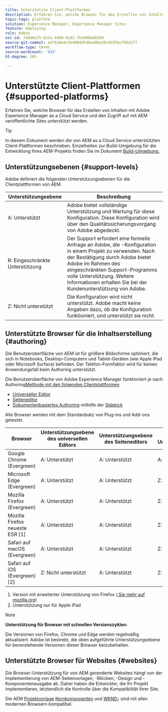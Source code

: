 ```yaml
---
title: Unterstützte Client-Plattformen
description: Erfahren Sie, welche Browser für das Erstellen von Inhalten mit Adobe Experience Manager as a Cloud Service und den Zugriff auf mit AEM veröffentlichte Sites unterstützt werden.
topic-tags: platform
solution: Experience Manager, Experience Manager Sites
feature: Deploying
role: Admin
exl-id: 7ddd0a75-621a-4499-91d1-7b3408a68269
source-git-commit: e57610e4c5e498ddfdbaa0ba39c9197ecfb5d177
workflow-type: tm+mt
source-wordcount: '425'
ht-degree: 26%

---
```


# Unterstützte Client-Plattformen {#supported-platforms}

Erfahren Sie, welche Browser für das Erstellen von Inhalten mit Adobe Experience Manager as a Cloud Service und den Zugriff auf mit AEM veröffentlichte Sites unterstützt werden.

>[!TIP]
>
>In diesem Dokument werden die von AEM as a Cloud Service unterstützten Client-Plattformen beschrieben. Einzelheiten zur Build-Umgebung für die Entwicklung Ihres AEM-Projekts finden Sie im Dokument [Build-Umgebung.](/help/implementing/cloud-manager/getting-access-to-aem-in-cloud/build-environment-details.md)

## Unterstützungsebenen {#support-levels}

Adobe definiert die folgenden Unterstützungsebenen für die Clientplattformen von AEM.

| Unterstützungsebene | Beschreibung |
|---|---|
| A: Unterstützt | Adobe bietet vollständige Unterstützung und Wartung für diese Konfiguration. Diese Konfiguration wird über den Qualitätssicherungsvorgang von Adobe abgedeckt. |
| R: Eingeschränkte Unterstützung  | Der Support erfordert eine formelle Anfrage an Adobe, die -Konfiguration in einem Projekt zu verwenden. Nach der Bestätigung durch Adobe bietet Adobe im Rahmen des eingeschränkten Support-Programms volle Unterstützung. Weitere Informationen erhalten Sie bei der Kundenunterstützung von Adobe. |
| Z: Nicht unterstützt | Die Konfiguration wird nicht unterstützt. Adobe macht keine Angaben dazu, ob die Konfiguration funktioniert, und unterstützt sie nicht. |

## Unterstützte Browser für die Inhaltserstellung {#authoring}

Die Benutzeroberfläche von AEM ist für größere Bildschirme optimiert, die sich in Notebooks, Desktop-Computern und Tablet-Geräten (wie Apple iPad oder Microsoft Surface) befinden. Der Telefon-Formfaktor wird für keinen Anwendungsfall beim Authoring unterstützt.

Die Benutzeroberfläche von Adobe Experience Manager funktioniert je nach Authoring[Methode mit den folgenden Clientplattformen](/help/edge/overview.md#authoring-method)

* [Universeller Editor](/help/sites-cloud/authoring/universal-editor/authoring.md)
* [Seiteneditor](/help/sites-cloud/authoring/page-editor/introduction.md)
* [Dokumentenbasiertes Authoring](/help/edge/docs/authoring.md) mithilfe der [Sidekick](/help/edge/docs/sidekick.md)

Alle Browser werden mit dem Standardsatz von Plug-ins und Add-ons getestet.

| Browser | Unterstützungsebene des universellen Editors | Unterstützungsebene des Seiteneditors | Sidekick-Unterstützungsebene |
|---|---|---|---|
| Google Chrome (Evergreen) | A: Unterstützt | A: Unterstützt | A: Unterstützt |
| Microsoft Edge (Evergreen) | A: Unterstützt | A: Unterstützt | Z: Nicht unterstützt |
| Mozilla Firefox (Evergreen) | A: Unterstützt | A: Unterstützt | Z: Nicht unterstützt |
| Mozilla Firefox neueste ESR [1] | A: Unterstützt | A: Unterstützt | Z: Nicht unterstützt |
| Safari auf macOS (Evergreen) | A: Unterstützt | A: Unterstützt | Z: Nicht unterstützt |
| Safari auf iOS (Evergreen) [2] | Z: Nicht unterstützt | A: Unterstützt | Z: Nicht unterstützt |

1. Version mit erweiterter Unterstützung von Firefox ([ Sie mehr auf mozilla.org](https://www.mozilla.org/de-DE/firefox/enterprise/))
1. Unterstützung nur für Apple iPad

>[!NOTE]
>
>**Unterstützung für Browser mit schnellen Versionszyklen:**
>
>Die Versionen von Firefox, Chrome und Edge werden regelmäßig aktualisiert. Adobe ist bestrebt, die oben aufgeführte Unterstützungsebene für bevorstehende Versionen dieser Browser beizubehalten.

## Unterstützte Browser für Websites {#websites}

Die Browser-Unterstützung für von AEM gerenderte Websites hängt von der Implementierung von AEM-Seitenvorlagen, -Blöcken, -Design und -Komponentenausgabe ab. Daher haben die Entwickler, die Ihr Projekt implementieren, letztendlich die Kontrolle über die Kompatibilität Ihrer Site.

Die AEM [Projektvorlage](/help/edge/wysiwyg-authoring/edge-dev-getting-started.md#create-github-project) [Kernkomponenten](/help/implementing/developing/components/overview.md#aem-core-components) und [WKND-](/help/implementing/developing/introduction/develop-wknd-tutorial.md) sind mit allen modernen Browsern kompatibel.
